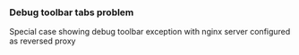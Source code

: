 ### Debug toolbar tabs problem
Special case showing debug toolbar exception with nginx server configured as reversed proxy  